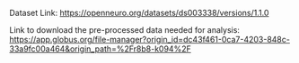 Dataset Link:
https://openneuro.org/datasets/ds003338/versions/1.1.0

Link to download the pre-processed data needed for analysis:
https://app.globus.org/file-manager?origin_id=dc43f461-0ca7-4203-848c-33a9fc00a464&origin_path=%2Fr8b8-k094%2F
